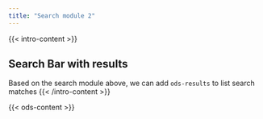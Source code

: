 ```yaml
---
title: "Search module 2"
---
```


{{< intro-content >}}
## Search Bar with results

Based on the search module above, we can add `ods-results` to list search matches
{{< /intro-content >}}

{{< ods-content >}}